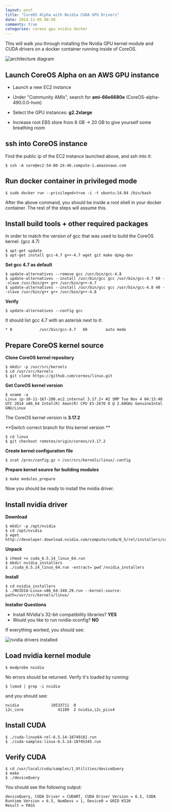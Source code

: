 ```yaml
---
layout: post
title: "CoreOS Alpha with Nvidia CUDA GPU Drivers"
date: 2014-11-05 08:58
comments: true
categories: coreos gpu nvidia docker
---
```


This will walk you through installing the Nvidia GPU kernel module and CUDA drivers on a docker container running inside of CoreOS.

![architecture diagram](http://tleyden-misc.s3.amazonaws.com/blog_images/coreos-nvidia-gpu.png)

## Launch CoreOS Alpha on an AWS GPU instance

* Launch a new EC2 instance

* Under "Community AMIs", search for **ami-66e6680e** (CoreOS-alpha-490.0.0-hvm)

* Select the GPU instances: **g2.2xlarge**

* Increase root EBS store from 8 GB -> 20 GB to give yourself some breathing room

## ssh into CoreOS instance

Find the public ip of the EC2 instance launched above, and ssh into it:

```
$ ssh -A core@ec2-54-80-24-46.compute-1.amazonaws.com
```

## Run docker container in privileged mode

```
$ sudo docker run --privileged=true -i -t ubuntu:14.04 /bin/bash
```

After the above command, you should be inside a root shell in your docker container.  The rest of the steps will assume this.

## Install build tools + other required packages

In order to match the version of gcc that was used to build the CoreOS kernel.  (gcc 4.7)

```
$ apt-get update
$ apt-get install gcc-4.7 g++-4.7 wget git make dpkg-dev
```

**Set gcc 4.7 as default**

```
$ update-alternatives --remove gcc /usr/bin/gcc-4.8
$ update-alternatives --install /usr/bin/gcc gcc /usr/bin/gcc-4.7 60 --slave /usr/bin/g++ g++ /usr/bin/g++-4.7
$ update-alternatives --install /usr/bin/gcc gcc /usr/bin/gcc-4.8 40 --slave /usr/bin/g++ g++ /usr/bin/g++-4.8
```

**Verify**

```
$ update-alternatives --config gcc
```

It should list gcc 4.7 with an asterisk next to it:

```
* 0            /usr/bin/gcc-4.7   60        auto mode
```

## Prepare CoreOS kernel source


**Clone CoreOS kernel repository**

```
$ mkdir -p /usr/src/kernels
$ cd /usr/src/kernels
$ git clone https://github.com/coreos/linux.git
```

**Get CoreOS kernel version**

```
$ uname -a
Linux ip-10-11-167-200.ec2.internal 3.17.2+ #2 SMP Tue Nov 4 04:15:48 UTC 2014 x86_64 Intel(R) Xeon(R) CPU E5-2670 0 @ 2.60GHz GenuineIntel GNU/Linux
```

The CoreOS kernel version is **3.17.2**

**Switch correct branch for this kernel version **

```
$ cd linux
$ git checkout remotes/origin/coreos/v3.17.2
```

**Create kernel configuration file**

```
$ zcat /proc/config.gz > /usr/src/kernels/linux/.config
```

**Prepare kernel source for building modules**

```
$ make modules_prepare
```

Now you should be ready to install the nvidia driver.


## Install nvidia driver

**Download**

```
$ mkdir -p /opt/nvidia
$ cd /opt/nvidia
$ wget http://developer.download.nvidia.com/compute/cuda/6_5/rel/installers/cuda_6.5.14_linux_64.run
```

**Unpack**

```
$ chmod +x cuda_6.5.14_linux_64.run
$ mkdir nvidia_installers
$ ./cuda_6.5.14_linux_64.run -extract=`pwd`/nvidia_installers
```

**Install**

```
$ cd nvidia_installers
$ ./NVIDIA-Linux-x86_64-340.29.run --kernel-source-path=/usr/src/kernels/linux/
```

**Installer Questions**

* Install NVidia's 32-bit compatibility libraries? **YES**
* Would you like to run nvidia-xconfig? **NO**

If everything worked, you should see:

![nvidia drivers installed](http://tleyden-misc.s3.amazonaws.com/blog_images/nvidia_driver_installed.png)

## Load nvidia kernel module

```
$ modprobe nvidia
```

No errors should be returned.  Verify it's loaded by running:

```
$ lsmod | grep -i nvidia
```

and you should see:

```
nvidia              10533711  0
i2c_core               41189  2 nvidia,i2c_piix4
```

## Install CUDA

```
$ ./cuda-linux64-rel-6.5.14-18749181.run
$ ./cuda-samples-linux-6.5.14-18745345.run
```

## Verify CUDA

```
$ cd /usr/local/cuda/samples/1_Utilities/deviceQuery
$ make
$ ./deviceQuery   
```

You should see the following output:

```
deviceQuery, CUDA Driver = CUDART, CUDA Driver Version = 6.5, CUDA Runtime Version = 6.5, NumDevs = 1, Device0 = GRID K520
Result = PASS
```
